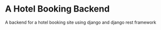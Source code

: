 # A Hotel Booking Backend

A backend for a hotel booking site using django and django rest framework